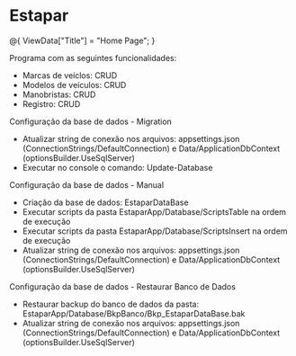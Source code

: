 # Estapar

@{
    ViewData["Title"] = "Home Page";
}

Programa com as seguintes funcionalidades:

- Marcas de veíclos: CRUD
- Modelos de veículos: CRUD
- Manobristas: CRUD
- Registro: CRUD

Configuração da base de dados - Migration

- Atualizar string de conexão nos arquivos: appsettings.json (ConnectionStrings/DefaultConnection) e Data/ApplicationDbContext (optionsBuilder.UseSqlServer)
- Executar no console o comando: Update-Database

Configuração da base de dados - Manual

- Criação da base de dados: EstaparDataBase
- Executar scripts da pasta EstaparApp/Database/ScriptsTable na ordem de execução
- Executar scripts da pasta EstaparApp/Database/ScriptsInsert na ordem de execução
- Atualizar string de conexão nos arquivos: appsettings.json (ConnectionStrings/DefaultConnection) e Data/ApplicationDbContext (optionsBuilder.UseSqlServer)

Configuração da base de dados - Restaurar Banco de Dados

- Restaurar backup do banco de dados da pasta: EstaparApp/Database/BkpBanco/Bkp_EstaparDataBase.bak
- Atualizar string de conexão nos arquivos: appsettings.json (ConnectionStrings/DefaultConnection) e Data/ApplicationDbContext (optionsBuilder.UseSqlServer)
